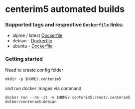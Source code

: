 # centerim5 automated builds

### Supported tags and respective `Dockerfile` links:

* alpine / latest [Dockerfile](https://github.com/dolber/docker-centerim5/blob/master/centerim5_alpine/Dockerfile)
* debian - [Dockerfile](https://github.com/dolber/docker-centerim5/blob/master/centerim5_debian/Dockerfile)
* ubuntu - [Dockerfile](https://github.com/dolber/docker-centerim5/blob/master/centerim5_ubuntu/Dockerfile)

### Getting started

Need to create config folder 

`mkdir -p $HOME/.centerim5`

and run docker images via command

`docker run --rm -it -v $HOME/.centerim5:/root/.centerim5 dolber/centerim5:debian`


